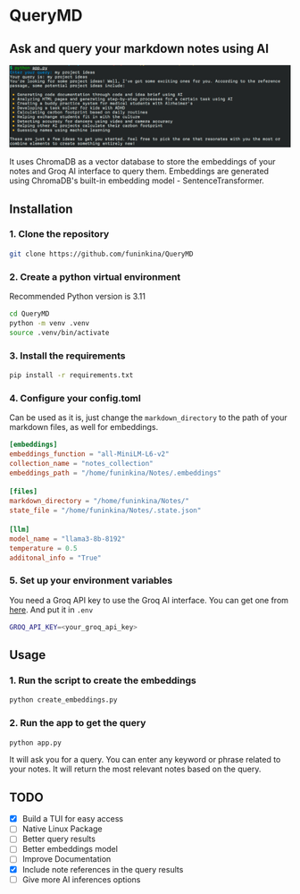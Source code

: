 # QueryMD
## Ask and query your markdown notes using AI

![Screenshot](Screenshot.png)

It uses ChromaDB as a vector database to store the embeddings of your notes and Groq AI interface to query them. Embeddings are generated using ChromaDB's built-in embedding model - SentenceTransformer.

## Installation
### 1. Clone the repository
```bash
git clone https://github.com/funinkina/QueryMD
```
### 2. Create a python virtual environment
Recommended Python version is 3.11
```bash
cd QueryMD
python -m venv .venv
source .venv/bin/activate
```
### 3. Install the requirements
```bash
pip install -r requirements.txt
```
### 4. Configure your config.toml
Can be used as it is, just change the `markdown_directory` to the path of your markdown files, as well for embeddings.
```toml
[embeddings]
embeddings_function = "all-MiniLM-L6-v2"
collection_name = "notes_collection"
embeddings_path = "/home/funinkina/Notes/.embeddings"

[files]
markdown_directory = "/home/funinkina/Notes/"
state_file = "/home/funinkina/Notes/.state.json"

[llm]
model_name = "llama3-8b-8192"
temperature = 0.5
additonal_info = "True"
```

### 5. Set up your environment variables
You need a Groq API key to use the Groq AI interface. You can get one from [here](https://console.groq.com/keys). And put it in `.env`
```bash
GROQ_API_KEY=<your_groq_api_key>
```

## Usage
### 1. Run the script to create the embeddings
```bash
python create_embeddings.py
```
### 2. Run the app to get the query
```bash
python app.py
```
It will ask you for a query. You can enter any keyword or phrase related to your notes. It will return the most relevant notes based on the query.

## TODO
- [x] Build a TUI for easy access
- [ ] Native Linux Package
- [ ] Better query results
- [ ] Better embeddings model
- [ ] Improve Documentation
- [x] Include note references in the query results
- [ ] Give more AI inferences options